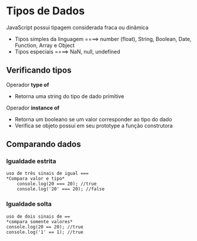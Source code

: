 # **Tipos de Dados**

JavaScript possui tipagem considerada fraca ou dinâmica
* Tipos simples da linguagem ====> number (float), String, Boolean, Date, Function, Array e Object
* Tipos especiais ====> NaN, null, undefined

## Verificando tipos

Operador **type of**
* Retorna uma string do tipo de dado primitive   

Operador **instance of**
* Retorna um booleano se um valor corresponder ao tipo do dado
* Verifica se objeto possui em seu prototype a função construtora

## Comparando dados

### Igualdade estrita
    uso de três sinais de igual ===
    *Compara valor e tipo*
        console.log(20 === 20); //true
        console.log('20' === 20); //false

### Igualdade solta
    uso de dois sinais de ==
    *compara somente valores*
    console.log(20 == 20); //true
    console.log('1' == 1); //true



